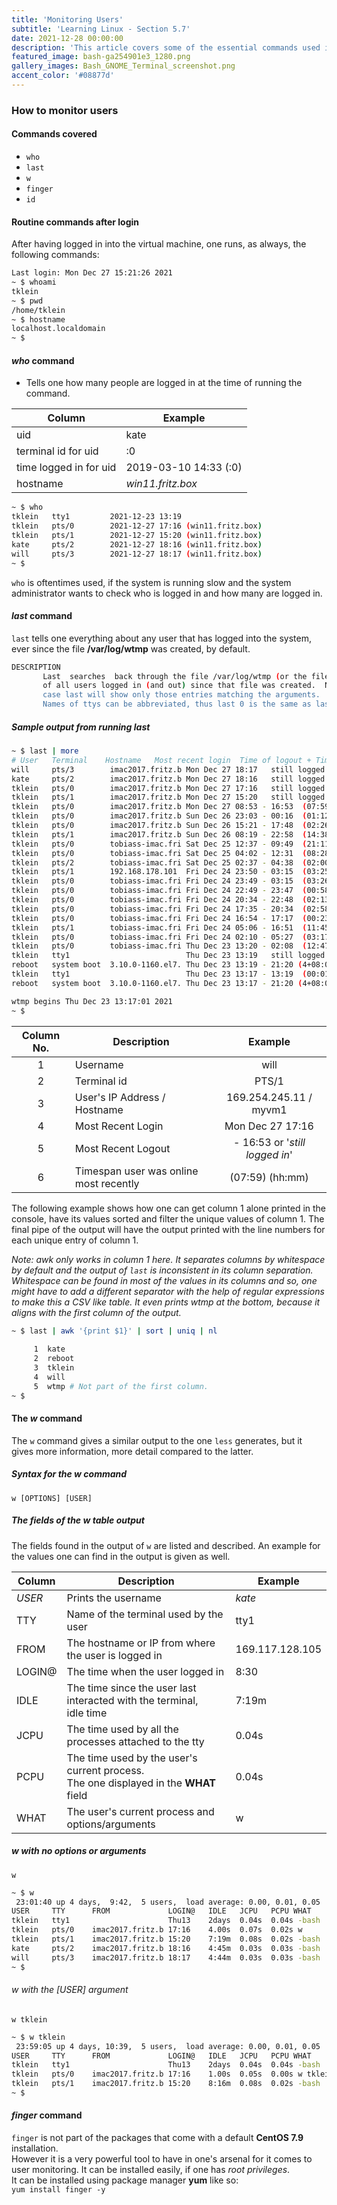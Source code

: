 ```yaml
---
title: 'Monitoring Users'
subtitle: 'Learning Linux - Section 5.7'
date: 2021-12-28 00:00:00
description: 'This article covers some of the essential commands used in any Linux distribution. Vim text editor was used and CentOS 7 was the OS used in this series. It was setup as command line only virtual machine and accessed through ssh. There are 8 Sections in total.'
featured_image: bash-ga254901e3_1280.png
gallery_images: Bash_GNOME_Terminal_screenshot.png
accent_color: '#08877d'
---
```


### How to monitor users

#### Commands covered

- `who`
- `last`
- `w`
- `finger`
- `id`

#### Routine commands after login

After having logged in into the virtual machine, one runs, as always, the following commands:

```bash
Last login: Mon Dec 27 15:21:26 2021
~ $ whoami
tklein
~ $ pwd
/home/tklein
~ $ hostname
localhost.localdomain
~ $ 
```

#### *who* command

- Tells one how many people are logged in at the time of running the command.


| Column | Example          |  
|--|-------------------------|  
| uid | kate                 |  
| terminal id for uid |  :0      |  
| time logged in for uid |   2019-03-10 14:33 (:0)     |
| hostname				|	*win11.fritz.box*	|

```bash
~ $ who
tklein   tty1         2021-12-23 13:19
tklein   pts/0        2021-12-27 17:16 (win11.fritz.box)
tklein   pts/1        2021-12-27 15:20 (win11.fritz.box)
kate     pts/2        2021-12-27 18:16 (win11.fritz.box)
will     pts/3        2021-12-27 18:17 (win11.fritz.box)
~ $ 
```

`who` is oftentimes used, if the system is running slow and the system administrator wants to check who is logged in and how many are 
logged in.

#### *last* command

`last` tells one everything about any user that has logged into the system, ever since the file **/var/log/wtmp** was 
created, by default.

```bash
DESCRIPTION
       Last  searches  back through the file /var/log/wtmp (or the file designated by the -f flag) and displays a list 
       of all users logged in (and out) since that file was created.  Names of users and tty's can be given, in which 
       case last will show only those entries matching the arguments.
       Names of ttys can be abbreviated, thus last 0 is the same as last tty0.
```

##### Sample output from running *last*

```bash
~ $ last | more
# User	 Terminal	 Hostname  	Most recent login  Time of logout + Time was onlline.
will     pts/3        imac2017.fritz.b Mon Dec 27 18:17   still logged in   
kate     pts/2        imac2017.fritz.b Mon Dec 27 18:16   still logged in   
tklein   pts/0        imac2017.fritz.b Mon Dec 27 17:16   still logged in   
tklein   pts/1        imac2017.fritz.b Mon Dec 27 15:20   still logged in   
tklein   pts/0        imac2017.fritz.b Mon Dec 27 08:53 - 16:53  (07:59)    
tklein   pts/0        imac2017.fritz.b Sun Dec 26 23:03 - 00:16  (01:12)    
tklein   pts/0        imac2017.fritz.b Sun Dec 26 15:21 - 17:48  (02:26)    
tklein   pts/1        imac2017.fritz.b Sun Dec 26 08:19 - 22:58  (14:38)    
tklein   pts/0        tobiass-imac.fri Sat Dec 25 12:37 - 09:49  (21:11)    
tklein   pts/0        tobiass-imac.fri Sat Dec 25 04:02 - 12:31  (08:28)    
tklein   pts/2        tobiass-imac.fri Sat Dec 25 02:37 - 04:38  (02:00)    
tklein   pts/1        192.168.178.101  Fri Dec 24 23:50 - 03:15  (03:25)    
tklein   pts/0        tobiass-imac.fri Fri Dec 24 23:49 - 03:15  (03:26)    
tklein   pts/0        tobiass-imac.fri Fri Dec 24 22:49 - 23:47  (00:58)    
tklein   pts/0        tobiass-imac.fri Fri Dec 24 20:34 - 22:48  (02:13)    
tklein   pts/0        tobiass-imac.fri Fri Dec 24 17:35 - 20:34  (02:58)    
tklein   pts/0        tobiass-imac.fri Fri Dec 24 16:54 - 17:17  (00:23)    
tklein   pts/1        tobiass-imac.fri Fri Dec 24 05:06 - 16:51  (11:45)    
tklein   pts/0        tobiass-imac.fri Fri Dec 24 02:10 - 05:27  (03:17)    
tklein   pts/0        tobiass-imac.fri Thu Dec 23 13:20 - 02:08  (12:47)    
tklein   tty1                          Thu Dec 23 13:19   still logged in   
reboot   system boot  3.10.0-1160.el7. Thu Dec 23 13:19 - 21:20 (4+08:01)   
tklein   tty1                          Thu Dec 23 13:17 - 13:19  (00:01)    
reboot   system boot  3.10.0-1160.el7. Thu Dec 23 13:17 - 21:20 (4+08:03)   

wtmp begins Thu Dec 23 13:17:01 2021
~ $ 
```

| Column No. 	| Description                                	 |             Example            	|
|:----------:	|---------------------------------------------|:------------------------------:	|
|      1     	| Username                                   	 |              will              	|
|      2     	| Terminal id                                	 |              PTS/1             	|
|      3     	| User's IP Address / Hostname               	 |     169.254.245.11 / myvm1     	|
|      4     	| Most Recent Login                          	 |        Mon Dec 27 17:16        	|
|      5     	| Most Recent Logout                         	 | - 16:53 or '*still logged in*' 	|
|      6     	| Timespan user was online most recently 	    |         (07:59) (hh:mm)        	|

The following example shows how one can get column 1 alone printed in the console, have its values sorted and filter 
the unique values of column 1. The final pipe of the output will have the output printed with the line numbers for each unique 
entry of column 1.

*Note: awk only works in column 1 here. It separates columns by whitespace by default and the output of `last` is inconsistent 
in its column separation. Whitespace can be found in most of the values in its columns and so, one might have to add a different 
separator with the help of regular expressions to make this a *CSV* like table. It even prints *wtmp* at the bottom, because 
it aligns with the first column of the output.*

```bash
~ $ last | awk '{print $1}' | sort | uniq | nl
       
     1  kate
     2  reboot
     3  tklein
     4  will
     5  wtmp # Not part of the first column.
~ $ 
```

#### The *w* command

The `w` command gives a similar output to the one `less` generates, but it gives more information, 
more detail compared to the latter.

##### Syntax for the *w* command

`w [OPTIONS] [USER]`  

##### The fields of the *w* table output

The fields found in the output of `w` are listed and described. An example for the values one can find in the output is given as well.

| Column | Description                                                                                | Example         |
|--------|--------------------------------------------------------------------------------------------|-----------------|
| *USER* | Prints the username                                                                        | *kate*          |
| TTY    | Name of the terminal used by the user                                                      | tty1            |
| FROM   | The hostname or IP from where the user is logged in                                        | 169.117.128.105 |
| LOGIN@ | The time when the user logged in                                                           | 8:30            |
| IDLE   | The time since the user last interacted with the terminal,<br /> idle time                 | 7:19m           |
| JCPU   | The time used by all the processes attached to the tty                                     | 0.04s           |
| PCPU   | The time used by the user's current process.<br /> The one displayed in the **WHAT** field | 0.04s           |
| WHAT   | The user's current process and options/arguments                                           | w               |


##### *w* with no options or arguments

`w`

```bash
~ $ w
 23:01:40 up 4 days,  9:42,  5 users,  load average: 0.00, 0.01, 0.05
USER     TTY      FROM             LOGIN@   IDLE   JCPU   PCPU WHAT
tklein   tty1                      Thu13    2days  0.04s  0.04s -bash
tklein   pts/0    imac2017.fritz.b 17:16    4.00s  0.07s  0.02s w
tklein   pts/1    imac2017.fritz.b 15:20    7:19m  0.08s  0.02s -bash
kate     pts/2    imac2017.fritz.b 18:16    4:45m  0.03s  0.03s -bash
will     pts/3    imac2017.fritz.b 18:17    4:44m  0.03s  0.03s -bash
~ $ 
```
###### *w* with the [USER] argument

`w tklein`

```bash
~ $ w tklein
 23:59:05 up 4 days, 10:39,  5 users,  load average: 0.00, 0.01, 0.05
USER     TTY      FROM             LOGIN@   IDLE   JCPU   PCPU WHAT
tklein   tty1                      Thu13    2days  0.04s  0.04s -bash
tklein   pts/0    imac2017.fritz.b 17:16    1.00s  0.05s  0.00s w tklein
tklein   pts/1    imac2017.fritz.b 15:20    8:16m  0.08s  0.02s -bash
~ $ 
```


#### *finger* command

`finger` is not part of the packages that come with a default **CentOS 7.9** installation.<br />
However it is a very powerful tool to have in one's arsenal for it comes to user monitoring. 
It can be installed easily, if one has *root privileges*.<br />
It can be installed using package manager **yum** like so:<br />
`yum install finger -y`